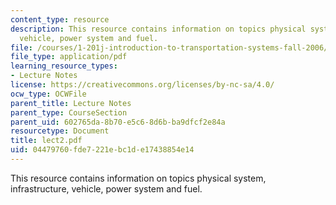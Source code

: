 ```yaml
---
content_type: resource
description: This resource contains information on topics physical system, infrastructure,
  vehicle, power system and fuel.
file: /courses/1-201j-introduction-to-transportation-systems-fall-2006/04479760fde7221ebc1de17438854e14_lect2.pdf
file_type: application/pdf
learning_resource_types:
- Lecture Notes
license: https://creativecommons.org/licenses/by-nc-sa/4.0/
ocw_type: OCWFile
parent_title: Lecture Notes
parent_type: CourseSection
parent_uid: 602765da-8b70-e5c6-8d6b-ba9dfcf2e84a
resourcetype: Document
title: lect2.pdf
uid: 04479760-fde7-221e-bc1d-e17438854e14
---
```

This resource contains information on topics physical system, infrastructure, vehicle, power system and fuel.